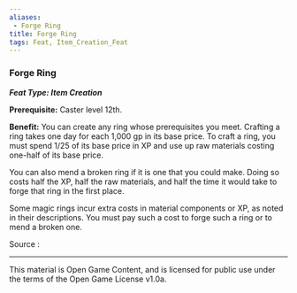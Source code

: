 ```yaml
---
aliases:
 - Forge Ring
title: Forge Ring
tags: Feat, Item_Creation_Feat
---
```

### Forge Ring 
***Feat Type: Item Creation***

**Prerequisite:** Caster level 12th.

**Benefit:** You can create any ring whose prerequisites you meet.
Crafting a ring takes one day for each 1,000 gp in its base price. To
craft a ring, you must spend 1/25 of its base price in XP and use up raw
materials costing one-half of its base price.

You can also mend a broken ring if it is one that you could make. Doing
so costs half the XP, half the raw materials, and half the time it would
take to forge that ring in the first place.

Some magic rings incur extra costs in material components or XP, as
noted in their descriptions. You must pay such a cost to forge such a
ring or to mend a broken one.


Source :

---

This material is Open Game Content, and is licensed for public use under the terms of the Open Game License v1.0a.
